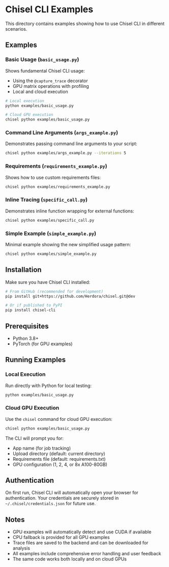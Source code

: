 # Chisel CLI Examples

This directory contains examples showing how to use Chisel CLI in different scenarios.

## Examples

### Basic Usage (`basic_usage.py`)
Shows fundamental Chisel CLI usage:
- Using the `@capture_trace` decorator
- GPU matrix operations with profiling
- Local and cloud execution

```bash
# Local execution
python examples/basic_usage.py

# Cloud GPU execution
chisel python examples/basic_usage.py
```

### Command Line Arguments (`args_example.py`)
Demonstrates passing command line arguments to your script:

```bash
chisel python examples/args_example.py --iterations 5
```

### Requirements (`requirements_example.py`)
Shows how to use custom requirements files:

```bash
chisel python examples/requirements_example.py
```

### Inline Tracing (`specific_call.py`)
Demonstrates inline function wrapping for external functions:

```bash
chisel python examples/specific_call.py
```

### Simple Example (`simple_example.py`)
Minimal example showing the new simplified usage pattern:

```bash
chisel python examples/simple_example.py
```

## Installation

Make sure you have Chisel CLI installed:

```bash
# From GitHub (recommended for development)
pip install git+https://github.com/Herdora/chisel.git@dev

# Or if published to PyPI
pip install chisel-cli
```

## Prerequisites

- Python 3.8+
- PyTorch (for GPU examples)

## Running Examples

### Local Execution
Run directly with Python for local testing:
```bash
python examples/basic_usage.py
```

### Cloud GPU Execution
Use the `chisel` command for cloud GPU execution:
```bash
chisel python examples/basic_usage.py
```

The CLI will prompt you for:
- App name (for job tracking)
- Upload directory (default: current directory)
- Requirements file (default: requirements.txt)
- GPU configuration (1, 2, 4, or 8x A100-80GB)

## Authentication

On first run, Chisel CLI will automatically open your browser for authentication. Your credentials are securely stored in `~/.chisel/credentials.json` for future use.

## Notes

- GPU examples will automatically detect and use CUDA if available
- CPU fallback is provided for all GPU examples
- Trace files are saved to the backend and can be downloaded for analysis
- All examples include comprehensive error handling and user feedback
- The same code works both locally and on cloud GPUs